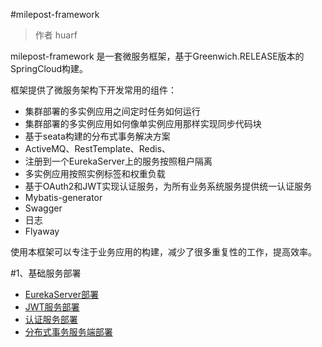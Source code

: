 #milepost-framework

>作者 huarf

milepost-framework 是一套微服务框架，基于Greenwich.RELEASE版本的SpringCloud构建。
 
框架提供了微服务架构下开发常用的组件：

* 集群部署的多实例应用之间定时任务如何运行 
* 集群部署的多实例应用如何像单实例应用那样实现同步代码块
* 基于seata构建的分布式事务解决方案
* ActiveMQ、RestTemplate、Redis、
* 注册到一个EurekaServer上的服务按照租户隔离
* 多实例应用按照实例标签和权重负载
* 基于OAuth2和JWT实现认证服务，为所有业务系统服务提供统一认证服务
* Mybatis-generator 
* Swagger
* 日志
* Flyaway


使用本框架可以专注于业务应用的构建，减少了很多重复性的工作，提高效率。

#1、基础服务部署

* [EurekaServer部署](http://)
* [JWT服务部署]()
* [认证服务部署]()
* [分布式事务服务端部署]()









